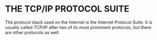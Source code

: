 # THE TCP/IP PROTOCOL SUITE

The protocol stack used on the Internet is the Internet Protocol Suite. It is usually called TCP/IP after two of its most prominent protocols, but there are other protocols as well. 

